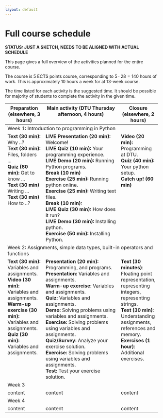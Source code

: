 ```yaml
---
layout: default
---
```


# Full course schedule

**STATUS: JUST A SKETCH, NEEDS TO BE ALIGNED WITH ACTUAL SCHEDULE**

This page gives a full overview of the activities planned for the entire course.

The course is 5 ECTS points course, corresponding to $5\cdot28=140$  hours of work. This is approximately 10 hours a week for at 13-week course.

The time listed for each activity is the suggested time. It should be possible for majority of students to complete the activity in the given time. 


<style>
table th:first-of-type {
    width: 25%;
}

table th:nth-of-type(2) {
    width: 50%;
}
table th:nth-of-type(3) {
    width: 25%;
}
.top-align {
    vertical-align: top;
}
.week-row {
    border-bottom: None;
}
</style>

<table>
<thead>
<tr>
    <th class="top-align">Preparation (elsewhere, 3 hours)</th>
    <th class="top-align">Main activity (DTU Thursday afternoon, 4 hours)</th>
    <th class="top-align">Closure (elsewhere, 2 hours)</th>
</tr>
</thead>
<tbody>
<tr><td colspan="3" class="week-row">Week 1: Introduction to programming in Python</td></tr> 
<tr>
    <td class="top-align">
        <strong>Text (30 min):</strong> Why ..?<br> 
        <strong>Text (30 min):</strong> Files, folders ... <br>
        <strong>Quiz (60 min):</strong> Get to know ... <br>
        <strong>Text (30 min)</strong> Writing ... <br> 
        <strong>Text (30 min)</strong> How to ..?
    </td><td class="top-align">
        <strong>LIVE Presentation (20 min):</strong> Welcome! <br>
        <strong>LIVE Quiz (10 min):</strong> Your programming experience. <br>
        <strong>LIVE Demo (20 min):</strong> Running Python programs. <br>
        <strong>Break (10 min)</strong> <br>
        <strong>Exercise (25 min):</strong> Running python online. <br>
        <strong>Exercise (25 min):</strong> Writing text files. <br>
        <strong>Break (10 min):</strong> <br>
        <strong>LIVE Quiz (30 min):</strong> How does it run? <br>
        <strong>LIVE Demo (30 min):</strong> Installing python. <br>
        <strong>Exercise (50 min):</strong> Installing Python.
    </td><td class="top-align">
        <strong>Video (20 min):</strong> Programming at DTU. <br>
        <strong>Quiz (40 min):</strong> Your python setup. <br>
        <strong>Catch up! (60 min)</strong>
    </td>
</tr><tr>
<tr><td colspan="3" class="week-row">Week 2: Assignments, simple data types, built-in operators and functions</td></tr> 
    <td class="top-align">
        <strong>Text (30 min):</strong> Variables and assignments. <br>
        <strong>Video (30 min):</strong> Variables and assignments. <br>
        <strong>Warm-up exercise (30 min):</strong> Variables and assignments. <br>
        <strong>Quiz (30 min):</strong> Variables and assignments.
    </td><td class="top-align">
        <strong>Presentation (20 min):</strong> Programming, and programs. <br>
        <strong>Presentation:</strong> Variables and assignments. <br> 
        <strong>Warm-up exercise:</strong> Variables and assignments. <br>
        <strong>Quiz:</strong> Variables and assignments. <br>
        <strong>Demo:</strong> Solving problems using variables and assignments. <br>
        <strong>Exercise:</strong> Solving problems using variables and assignments. <br>
        <strong>Quiz/Survey:</strong> Analyze your exercise solution. <br>
        <strong>Exercise:</strong> Solving problems using variables and assignments. <br>
        <strong>Test:</strong> Test your exercise solution.
    </td><td class="top-align">
        <strong>Text (30 minutes)</strong>: Floating point representation, representing integers, representing strings. <br> <strong>Text (30 min)</strong>: Understanding assignments, references and memory. <br> <strong>Exercises (1 hour)</strong>: Additional exercises.
    </td>
</tr><tr>
<tr><td colspan="3" class="week-row">Week 3</td></tr> 
    <td class="top-align">content</td>
    <td class="top-align">content</td>
    <td class="top-align">content</td>
</tr><tr>
<tr><td colspan="3" class="week-row">Week 4</td></tr> 
    <td class="top-align">content</td>
    <td class="top-align">content</td>
    <td class="top-align">content</td>
</tr>
</tbody>
</table>
